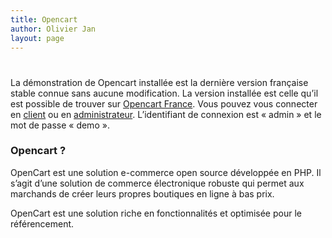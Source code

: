 ```yaml
---
title: Opencart
author: Olivier Jan
layout: page
---
```

# 

La démonstration de Opencart installée est la dernière version française stable connue sans aucune modification. La version installée est celle qu’il est possible de trouver sur [Opencart France][1]. Vous pouvez vous connecter en [client][2] ou en [administrateur][3]. L’identifiant de connexion est « admin » et le mot de passe « demo ». 

### Opencart ?

 [1]: http://www.opencart-france.com/
 [2]: http://demo.cms-fr.net/opencart/
 [3]: http://demo.cms-fr.net/opencart/admin/

OpenCart est une solution e-commerce open source développée en PHP. Il s’agit d’une solution de commerce électronique robuste qui permet aux marchands de créer leurs propres boutiques en ligne à bas prix.

OpenCart est une solution riche en fonctionnalités et optimisée pour le référencement.